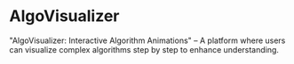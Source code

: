 # AlgoVisualizer
"AlgoVisualizer: Interactive Algorithm Animations" – A platform where users can visualize complex algorithms step by step to enhance understanding.
